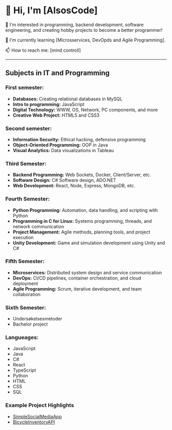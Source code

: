 # 👋 Hi, I'm [AlsosCode]

👀 I'm interested in programming, backend development, software engineering, and creating hobby projects to become a better programmer!

🌱 I'm currently learning [Microsservices, DevOpds and Agile Programming].

📫 How to reach me: [mind controll]

---

## Subjects in IT and Programming

### First semester:
- **Databases:** Creating relational databases in MySQL
- **Intro to programming:** JavaScript
- **Digital Technology:** WWW, OS, Network, PC components, and more
- **Creative Web Project:** HTML5 and CSS3

### Second semester:
- **Information Security:** Ethical hacking, defensive programming
- **Object-Oriented Programming:** OOP in Java
- **Visual Analytics:** Data visualizations in Tableau

### Third Semester:
- **Backend Programming:** Web Sockets, Docker, Client/Server, etc.
- **Software Design:** C# Software design, ADO.NET
- **Web Development:** React, Node, Express, MongoDB, etc.

### Fourth Semester:
- **Python Programming:** Automation, data handling, and scripting with Python
- **Programming in C for Linux:** Systems programming, threads, and network communication
- **Project Management:** Agile methods, planning tools, and project execution
- **Unity Development:** Game and simulation development using Unity and C#

### Fifth Semester:
- **Microservices:** Distributed system design and service communication
- **DevOps:** CI/CD pipelines, container orchestration, and cloud deployment
- **Agile Programming:** Scrum, iterative development, and team collaboration

### Sixth Semester:
- Undersøkelsesmetoder
- Bachelor project

### Langueages:
- JavaScript
- Java
- C#
- React
- TypeScript
- Python
- HTML
- CSS
- SQL

### Example Project Highlights
- [SimpleSocialMediaApp](https://github.com/AlsosCode/pg6301-social-media)
- [BicycleInventoryAPI](https://github.com/AlsosCode/bicycle-inventory-api)
